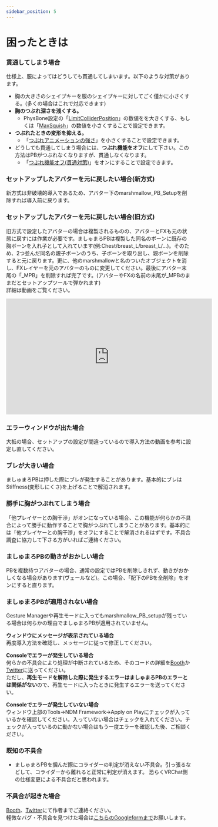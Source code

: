 ```yaml
---
sidebar_position: 5
---
```


# 困ったときは
### 貫通してしまう場合
仕様上、服によってはどうしても貫通してしまいます。以下のような対策があります。
- 胸の大きさのシェイプキーを服のシェイプキーに対してごく僅かに小さくする。(多くの場合はこれで対応できます)
- **胸のつぶれ深さを浅くする。**
    - PhysBone設定の「[LimitColliderPosition](https://wataame89.github.io/documents-marshmallowPB/setup#limitcolliderposition)」の数値をを大きくする、もしくは「[MaxSquish](https://wataame89.github.io/documents-marshmallowPB/setup#maxsquish)」の数値を小さくすることで設定できます。
- **つぶれたときの変形を抑える。**
    - 「[つぶれアニメーションの強さ](https://wataame89.github.io/documents-marshmallowPB/setup#%E3%81%A4%E3%81%B6%E3%82%8C%E3%82%A2%E3%83%8B%E3%83%A1%E3%83%BC%E3%82%B7%E3%83%A7%E3%83%B3%E3%81%AE%E5%BC%B7%E3%81%95)」を小さくすることで設定できます。
- どうしても貫通してしまう場合には、**つぶれ機能をオフ**にして下さい。この方法はPBがつぶれなくなりますが、貫通しなくなります。
    - 「[つぶれ機能オフ(貫通対策)](https://wataame89.github.io/documents-marshmallowPB/setup#%E3%81%A4%E3%81%B6%E3%82%8C%E6%A9%9F%E8%83%BD%E3%82%AA%E3%83%95%E8%B2%AB%E9%80%9A%E5%AF%BE%E7%AD%96)」をオンにすることで設定できます。

### セットアップしたアバターを元に戻したい場合(新方式)
新方式は非破壊的導入であるため、アバター下のmarshmallow_PB_Setupを削除すれば導入前に戻ります。

### セットアップしたアバターを元に戻したい場合(旧方式)
旧方式で設定したアバターの場合は複製されるものの、アバターとFXも元の状態に戻すには作業が必要です。ましゅまろPBは複製した同名のボーンに既存の胸ボーンを入れ子として入れています(例:Chest/breast_L/breast_L/…)。そのため、2つ並んだ同名の親子ボーンのうち、子ボーンを取り出し、親ボーンを削除すると元に戻ります。更に、他のmarshmallowと名のついたオブジェクトを消し、FXレイヤーを元のアバターのものに変更してください。最後にアバター末尾の「_MPB」を削除すれば完了です。(アバターやFXの名前の末尾が_MPBのままだとセットアップツールで弾かれます)  
詳細は動画をご覧ください。
<iframe width="560" height="315" src="https://www.youtube.com/embed/Nh1pLiSWz6I?si=6jGZxrHTBik8gz7L" title="YouTube video player" frameBorder="0" allow="accelerometer; autoplay; clipboard-write; encrypted-media; gyroscope; picture-in-picture; web-share" allowFullScreen></iframe>

### エラーウィンドウが出た場合
大抵の場合、セットアップの設定が間違っているので導入方法の動画を参考に設定し直してください。

### ブレが大きい場合
ましゅまろPBは押した際にブレが発生することがあります。基本的にブレはStiffness(変形しにくさ)を上げることで解消されます。

### 勝手に胸がつぶれてしまう場合
「他プレイヤーとの胸干渉」がオンになっている場合、この機能が何らかの不具合によって勝手に動作することで胸がつぶれてしまうことがあります。基本的には「他プレイヤーとの胸干渉」をオフにすることで解消されるはずです。不具合調査に協力して下さる方がいればご連絡ください。

### ましゅまろPBの動きがおかしい場合
PBを複数持つアバターの場合、通常の設定ではPBを削除しきれず、動きがおかしくなる場合があります(ヴェールなど)。この場合、「配下のPBを全削除」をオンにすると直ります。

### ましゅまろPBが適用されない場合
Gesture Managerや再生モードに入ってもmarshmallow_PB_setupが残っている場合は何らかの理由でましゅまろPBが適用されていません。  

**ウィンドウにメッセージが表示されている場合**  
再度導入方法を確認し、メッセージに従って修正してください。

**Consoleでエラーが発生している場合**  
何らかの不具合により処理が中断されているため、そのコードの詳細を[Booth](https://wataame89.booth.pm)か[Twitter](https://twitter.com/wataameya_vr)に送ってください。  
ただし、**再生モードを解除した際に発生するエラーはましゅまろPBのエラーとは関係がない**ので、再生モードに入ったときに発生するエラーを送ってください。

**Consoleでエラーが発生していない場合**  
ウィンドウ上部のTools→NDM Framework→Apply on Playにチェックが入っているかを確認してください。入っていない場合はチェックを入れてください。チェックが入っているのに動かない場合はもう一度エラーを確認した後、ご相談ください。


### 既知の不具合
- ましゅまろPBを掴んだ際にコライダーの判定が消えない不具合。引っ張るなどして、コライダーから離れると正常に判定が消えます。
恐らくVRChat側の仕様変更による不具合だと思われます。

### 不具合が起きた場合
[Booth](https://wataame89.booth.pm)、[Twitter](https://twitter.com/wataameya_vr)にて作者までご連絡ください。  
軽微なバグ・不具合を見つけた場合は[こちらのGoogleformまで](https://forms.gle/DHajiroywcGEGHb98)お願いします。